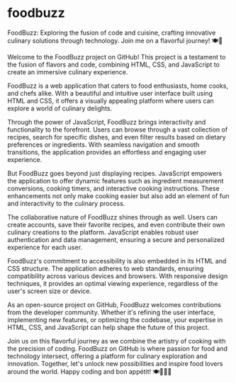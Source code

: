# foodbuzz
FoodBuzz: Exploring the fusion of code and cuisine, crafting innovative culinary solutions through technology. Join me on a flavorful journey! 🍽️🚀


Welcome to the FoodBuzz project on GitHub! This project is a testament to the fusion of flavors and code, combining HTML, CSS, and JavaScript to create an immersive culinary experience.

FoodBuzz is a web application that caters to food enthusiasts, home cooks, and chefs alike. With a beautiful and intuitive user interface built using HTML and CSS, it offers a visually appealing platform where users can explore a world of culinary delights.

Through the power of JavaScript, FoodBuzz brings interactivity and functionality to the forefront. Users can browse through a vast collection of recipes, search for specific dishes, and even filter results based on dietary preferences or ingredients. With seamless navigation and smooth transitions, the application provides an effortless and engaging user experience.

But FoodBuzz goes beyond just displaying recipes. JavaScript empowers the application to offer dynamic features such as ingredient measurement conversions, cooking timers, and interactive cooking instructions. These enhancements not only make cooking easier but also add an element of fun and interactivity to the culinary process.

The collaborative nature of FoodBuzz shines through as well. Users can create accounts, save their favorite recipes, and even contribute their own culinary creations to the platform. JavaScript enables robust user authentication and data management, ensuring a secure and personalized experience for each user.

FoodBuzz's commitment to accessibility is also embedded in its HTML and CSS structure. The application adheres to web standards, ensuring compatibility across various devices and browsers. With responsive design techniques, it provides an optimal viewing experience, regardless of the user's screen size or device.

As an open-source project on GitHub, FoodBuzz welcomes contributions from the developer community. Whether it's refining the user interface, implementing new features, or optimizing the codebase, your expertise in HTML, CSS, and JavaScript can help shape the future of this project.

Join us on this flavorful journey as we combine the artistry of cooking with the precision of coding. FoodBuzz on GitHub is where passion for food and technology intersect, offering a platform for culinary exploration and innovation. Together, let's unlock new possibilities and inspire food lovers around the world. Happy coding and bon appétit! 🍽️👩‍🍳🚀
